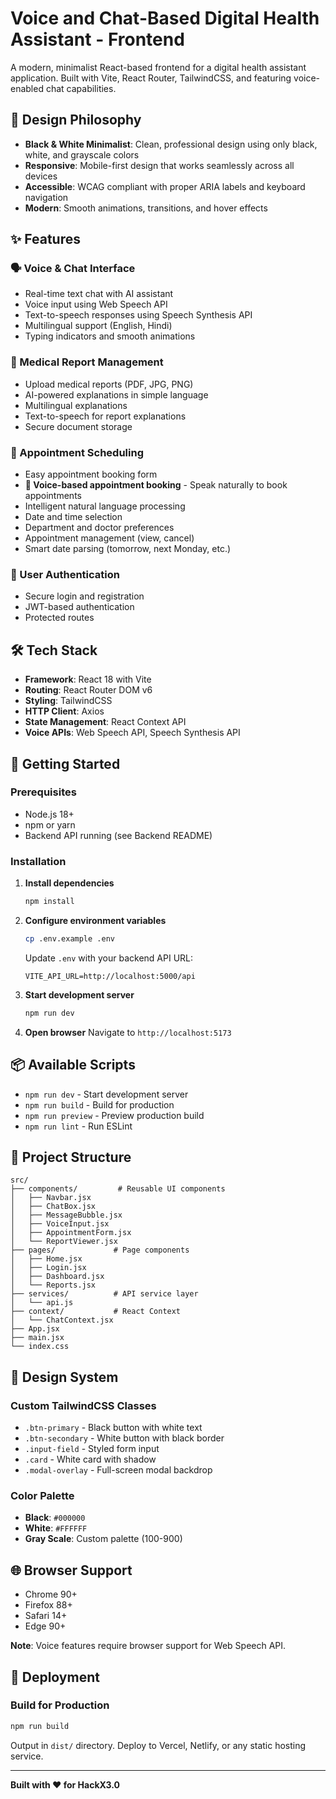 # Voice and Chat-Based Digital Health Assistant - Frontend

A modern, minimalist React-based frontend for a digital health assistant application. Built with Vite, React Router, TailwindCSS, and featuring voice-enabled chat capabilities.

## 🎨 Design Philosophy

- **Black & White Minimalist**: Clean, professional design using only black, white, and grayscale colors
- **Responsive**: Mobile-first design that works seamlessly across all devices
- **Accessible**: WCAG compliant with proper ARIA labels and keyboard navigation
- **Modern**: Smooth animations, transitions, and hover effects

## ✨ Features

### 🗣️ Voice & Chat Interface

- Real-time text chat with AI assistant
- Voice input using Web Speech API
- Text-to-speech responses using Speech Synthesis API
- Multilingual support (English, Hindi)
- Typing indicators and smooth animations

### 📄 Medical Report Management

- Upload medical reports (PDF, JPG, PNG)
- AI-powered explanations in simple language
- Multilingual explanations
- Text-to-speech for report explanations
- Secure document storage

### 📅 Appointment Scheduling

- Easy appointment booking form
- **🎤 Voice-based appointment booking** - Speak naturally to book appointments
- Intelligent natural language processing
- Date and time selection
- Department and doctor preferences
- Appointment management (view, cancel)
- Smart date parsing (tomorrow, next Monday, etc.)

### 🔐 User Authentication

- Secure login and registration
- JWT-based authentication
- Protected routes

## 🛠️ Tech Stack

- **Framework**: React 18 with Vite
- **Routing**: React Router DOM v6
- **Styling**: TailwindCSS
- **HTTP Client**: Axios
- **State Management**: React Context API
- **Voice APIs**: Web Speech API, Speech Synthesis API

## 🚀 Getting Started

### Prerequisites

- Node.js 18+
- npm or yarn
- Backend API running (see Backend README)

### Installation

1. **Install dependencies**

   ```bash
   npm install
   ```

2. **Configure environment variables**

   ```bash
   cp .env.example .env
   ```

   Update `.env` with your backend API URL:

   ```env
   VITE_API_URL=http://localhost:5000/api
   ```

3. **Start development server**

   ```bash
   npm run dev
   ```

4. **Open browser**
   Navigate to `http://localhost:5173`

## 📦 Available Scripts

- `npm run dev` - Start development server
- `npm run build` - Build for production
- `npm run preview` - Preview production build
- `npm run lint` - Run ESLint

## 📁 Project Structure

```
src/
├── components/         # Reusable UI components
│   ├── Navbar.jsx
│   ├── ChatBox.jsx
│   ├── MessageBubble.jsx
│   ├── VoiceInput.jsx
│   ├── AppointmentForm.jsx
│   └── ReportViewer.jsx
├── pages/             # Page components
│   ├── Home.jsx
│   ├── Login.jsx
│   ├── Dashboard.jsx
│   └── Reports.jsx
├── services/          # API service layer
│   └── api.js
├── context/           # React Context
│   └── ChatContext.jsx
├── App.jsx
├── main.jsx
└── index.css
```

## 🎨 Design System

### Custom TailwindCSS Classes

- `.btn-primary` - Black button with white text
- `.btn-secondary` - White button with black border
- `.input-field` - Styled form input
- `.card` - White card with shadow
- `.modal-overlay` - Full-screen modal backdrop

### Color Palette

- **Black**: `#000000`
- **White**: `#FFFFFF`
- **Gray Scale**: Custom palette (100-900)

## 🌐 Browser Support

- Chrome 90+
- Firefox 88+
- Safari 14+
- Edge 90+

**Note**: Voice features require browser support for Web Speech API.

## 🚀 Deployment

### Build for Production

```bash
npm run build
```

Output in `dist/` directory. Deploy to Vercel, Netlify, or any static hosting service.

---

**Built with ❤️ for HackX3.0**
